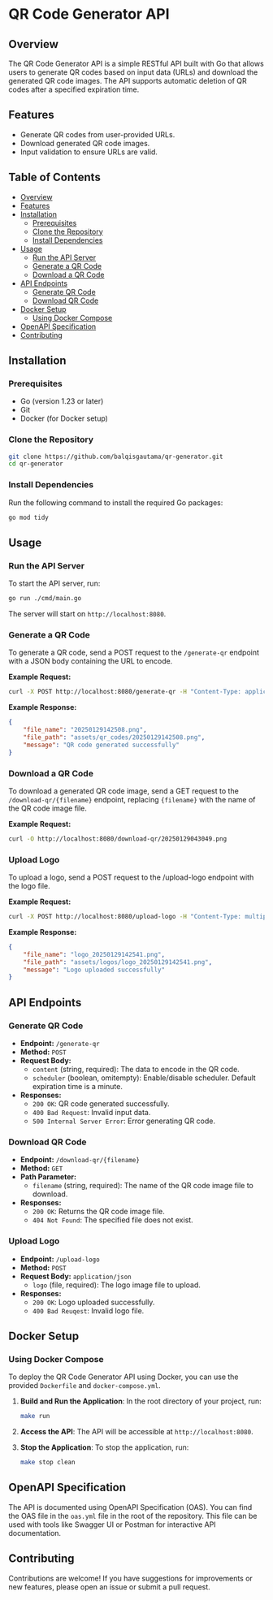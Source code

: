 # QR Code Generator API

## Overview
The QR Code Generator API is a simple RESTful API built with Go that allows users to generate QR codes based on input data (URLs) and download the generated QR code images. The API supports automatic deletion of QR codes after a specified expiration time.

## Features
- Generate QR codes from user-provided URLs.
- Download generated QR code images.
- Input validation to ensure URLs are valid.

## Table of Contents
- [Overview](#overview)
- [Features](#features)
- [Installation](#installation)
  - [Prerequisites](#prerequisites)
  - [Clone the Repository](#clone-the-repository)
  - [Install Dependencies](#install-dependencies)
- [Usage](#usage)
  - [Run the API Server](#run-the-api-server)
  - [Generate a QR Code](#generate-a-qr-code)
  - [Download a QR Code](#download-a-qr-code)
- [API Endpoints](#api-endpoints)
  - [Generate QR Code](#generate-qr-code)
  - [Download QR Code](#download-qr-code)
- [Docker Setup](#docker-setup)
  - [Using Docker Compose](#using-docker-compose)
- [OpenAPI Specification](#openapi-specification)
- [Contributing](#contributing)

## Installation

### Prerequisites
- Go (version 1.23 or later)
- Git
- Docker (for Docker setup)

### Clone the Repository
```bash
git clone https://github.com/balqisgautama/qr-generator.git
cd qr-generator
```

### Install Dependencies
Run the following command to install the required Go packages:
```bash
go mod tidy
```

## Usage

### Run the API Server
To start the API server, run:
```bash
go run ./cmd/main.go
```
The server will start on `http://localhost:8080`.

### Generate a QR Code
To generate a QR code, send a POST request to the `/generate-qr` endpoint with a JSON body containing the URL to encode.

**Example Request:**
```bash
curl -X POST http://localhost:8080/generate-qr -H "Content-Type: application/json" -d '{"content": "https://github.com balqisgautama/generate-qr", "scheduler": true}'
```

**Example Response:**
```json
{
    "file_name": "20250129142508.png",
    "file_path": "assets/qr_codes/20250129142508.png",
    "message": "QR code generated successfully"
}
```

### Download a QR Code
To download a generated QR code image, send a GET request to the `/download-qr/{filename}` endpoint, replacing `{filename}` with the name of the QR code image file.

**Example Request:**
```bash
curl -O http://localhost:8080/download-qr/20250129043049.png
```

### Upload Logo
To upload a logo, send a POST request to the /upload-logo endpoint with the logo file.

**Example Request:**
```bash
curl -X POST http://localhost:8080/upload-logo -H "Content-Type: multipart/form-data" -F "image=@/path/to/logo.png"
```

**Example Response:**
```json
{
    "file_name": "logo_20250129142541.png",
    "file_path": "assets/logos/logo_20250129142541.png",
    "message": "Logo uploaded successfully"
}
```

## API Endpoints

### Generate QR Code
- **Endpoint:** `/generate-qr`
- **Method:** `POST`
- **Request Body:**
  - `content` (string, required): The data to encode in the QR code.
  - `scheduler` (boolean, omitempty): Enable/disable scheduler. Default expiration time is a minute.
- **Responses:**
  - `200 OK`: QR code generated successfully.
  - `400 Bad Request`: Invalid input data.
  - `500 Internal Server Error`: Error generating QR code.

### Download QR Code
- **Endpoint:** `/download-qr/{filename}`
- **Method:** `GET`
- **Path Parameter:**
  - `filename` (string, required): The name of the QR code image file to download.
- **Responses:**
  - `200 OK`: Returns the QR code image file.
  - `404 Not Found`: The specified file does not exist.

### Upload Logo
- **Endpoint:** `/upload-logo`
- **Method:** `POST`
- **Request Body:** `application/json`
  - `logo` (file, required): The logo image file to upload.
- **Responses:**
  - `200 OK`: Logo uploaded successfully.
  - `400 Bad Reuqest`: Invalid logo file.

## Docker Setup

### Using Docker Compose
To deploy the QR Code Generator API using Docker, you can use the provided `Dockerfile` and `docker-compose.yml`.

1. **Build and Run the Application**:
   In the root directory of your project, run:
   ```bash
   make run
   ```

2. **Access the API**:
   The API will be accessible at `http://localhost:8080`.

3. **Stop the Application**:
   To stop the application, run:
   ```bash
   make stop clean
   ```

## OpenAPI Specification
The API is documented using OpenAPI Specification (OAS). You can find the OAS file in the `oas.yml` file in the root of the repository. This file can be used with tools like Swagger UI or Postman for interactive API documentation.

## Contributing
Contributions are welcome! If you have suggestions for improvements or new features, please open an issue or submit a pull request.